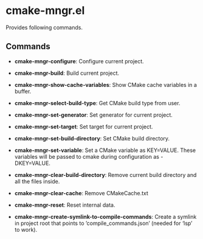 # cmake-mngr.el
Provides following commands.
## Commands
<!--
(progn
  (forward-line 2)
  (insert "\n")
  (let ((funs '(cmake-mngr-configure
                cmake-mngr-build
                cmake-mngr-show-cache-variables
                cmake-mngr-select-build-type
                cmake-mngr-set-generator
                cmake-mngr-set-target
                cmake-mngr-set-build-directory
                cmake-mngr-set-variable
                cmake-mngr-clear-build-directory
                cmake-mngr-clear-cache
                cmake-mngr-reset
                cmake-mngr-create-symlink-to-compile-commands)))
    (dolist (f funs)
      (insert "- **" (symbol-name f) "**: ")
      (insert (replace-regexp-in-string "\n\n" "\n" (documentation f)) "\n\n"))))
-->

- **cmake-mngr-configure**: Configure current project.

- **cmake-mngr-build**: Build current project.

- **cmake-mngr-show-cache-variables**: Show CMake cache variables in a buffer.

- **cmake-mngr-select-build-type**: Get CMake build type from user.

- **cmake-mngr-set-generator**: Set generator for current project.

- **cmake-mngr-set-target**: Set target for current project.

- **cmake-mngr-set-build-directory**: Set CMake build directory.

- **cmake-mngr-set-variable**: Set a CMake variable as KEY=VALUE.
These variables will be passed to cmake during configuration as -DKEY=VALUE.

- **cmake-mngr-clear-build-directory**: Remove current build directory and all the files inside.

- **cmake-mngr-clear-cache**: Remove CMakeCache.txt

- **cmake-mngr-reset**: Reset internal data.

- **cmake-mngr-create-symlink-to-compile-commands**: Create a symlink in project root that points to ’compile_commands.json’
(needed for ‘lsp’ to work).
